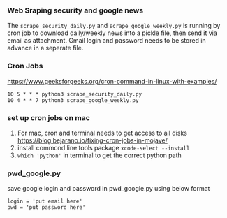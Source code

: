 ### Web Sraping security and google news
The ```scrape_security_daily.py``` and ```scrape_google_weekly.py``` is running by cron job to download daily/weekly news into a pickle file, then send it via email as attachment. Gmail login and password needs to be stored in advance in a seperate file. 

### Cron Jobs
https://www.geeksforgeeks.org/cron-command-in-linux-with-examples/
```
10 5 * * * python3 scrape_security_daily.py
10 4 * * 7 python3 scrape_google_weekly.py
```
### set up cron jobs on mac
1. For mac, cron and terminal needs to get access to all disks
   https://blog.bejarano.io/fixing-cron-jobs-in-mojave/
2. install commond line tools package
   ```xcode-select --install```
4. ```which 'python'``` in terminal to get the correct python path 
### pwd_google.py
save google login and password in pwd_google.py using below format
```
login = 'put email here'
pwd = 'put password here'
```
